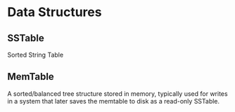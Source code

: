 # Data Structures

## SSTable

Sorted String Table

## MemTable

A sorted/balanced tree structure stored in memory, typically used for writes in a 
system that later saves the memtable to disk as a read-only SSTable.
